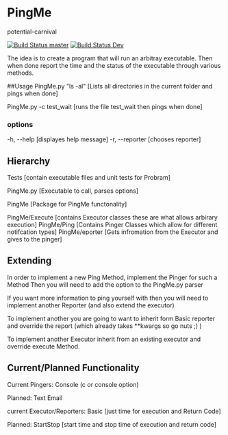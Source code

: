 # PingMe
 potential-carnival
 
[![Build Status master](https://travis-ci.org/rhuard/PingMe.svg?branch=master)](https://travis-ci.org/rhuard/PingMe)
[![Build Status Dev](https://travis-ci.org/rhuard/PingMe.svg?branch=dev)](https://travis-ci.org/rhuard/PingMe)

The idea is to create a program that will run an arbitray executable.
Then when done report the time and the status of the executable through
various methods.

##Usage
PingMe.py "ls -al" [Lists all directories in the current folder and pings when done]

PingMe.py -c test_wait [runs the file test_wait then pings when done]

### options
-h, --help [displayes help message]
-r, --reporter [chooses reporter]

## Hierarchy
Tests [contain executable files and unit tests for Probram]

PingMe.py [Executable to call, parses options]

PingMe [Package for PingMe functonality]

PingMe/Execute [contains Executor classes these are what allows arbirary execution]
PingMe/Ping [Contains Pinger Classes which allow for different notifcation types]
PingMe/eporter [Gets infromation from the Executor and gives to the pinger]

## Extending

In order to implement a new Ping Method, implement the Pinger for such a Method
Then you will need to add the option to the PingMe.py parser

If you want more information to ping yourself with then you will need to
implement another Reporter (and also extend the executor)

To implement another you are going to want to inherit form Basic reporter
and override the report (which already takes **kwargs so go nuts ;) )

To implement another Executor inherit from an existing executor and
override execute Method.

## Current/Planned Functionality

Current Pingers:
Console (c or console option)

Planned:
Text
Email

current Executor/Reporters:
Basic [just time for execution and Return Code]

Planned:
StartStop [start time and stop time of execution and return code]
